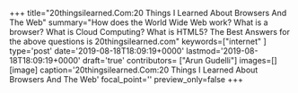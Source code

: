 +++
title="20thingsilearned.Com:20 Things I Learned About Browsers And The Web"
summary="How does the World Wide Web work? What is a browser? What is Cloud Computing? What is HTML5? The Best Answers for the above questions is 20thingsilearned.com"
keywords=["internet"
]
type='post'
date='2019-08-18T18:09:19+0000'
lastmod='2019-08-18T18:09:19+0000'
draft='true'
contributors= ["Arun Gudelli"]
images=[]
[image]
caption='20thingsilearned.Com:20 Things I Learned About Browsers And The Web'
focal_point=''
preview_only=false
+++


















